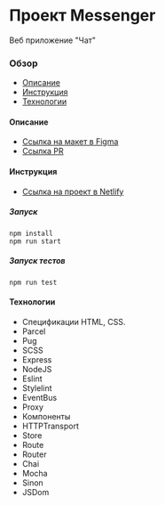 # Проект Messenger
  Веб приложение "Чат"

### Обзор
* [Описание](#description)
* [Инструкция](#instructions)
* [Технологии](#technologies)

#### <a name="description">Описание</a>
* [Ссылка на макет в Figma](https://www.figma.com/file/24EUnEHGEDNLdOcxg7ULwV/Chat?node-id=0%3A1)
* [Ссылка PR](https://github.com/alexandrprokhorov1988/middle.messenger.praktikum.yandex/pull/3)

#### <a name="instructions">Инструкция</a>
* [Ссылка на проект в Netlify](https://stupefied-leavitt-443f70.netlify.app)

##### Запуск

```
npm install
npm run start
```

##### Запуск тестов

```
npm run test
```

#### <a name="technologies">Технологии</a>
* Спецификации HTML, CSS.
* Parcel
* Pug
* SCSS
* Express
* NodeJS
* Eslint
* Stylelint
* EventBus
* Proxy
* Компоненты
* HTTPTransport
* Store
* Route
* Router
* Chai
* Mocha
* Sinon
* JSDom
